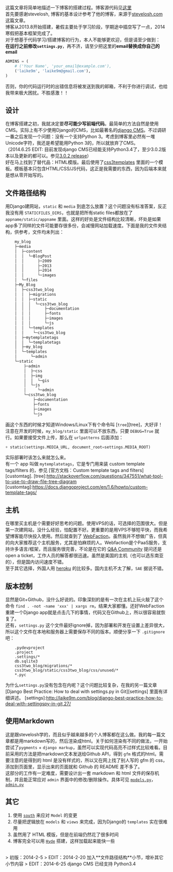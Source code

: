 这篇文章将简单地描述一下博客的搭建过程。博客源代码见[这里][blog]  
首先要感谢stevelosh, 博客的基本设计参考了他的博客，来源于[stevelosh.com][sl] 这篇文章。  
博客从2013.8开始搭建，暑假主要处于学习阶段，学期途中插空写了一点，2014寒假把基本框架完成了。  
对于想基于代码学习/搭建博客的行为，本人不能够更欢迎，但是请至少做到：  
**在运行之前修改`settings.py`**，再不济，请至少把这里的**email替换成你自己的email**

```python
ADMINS = (
    # ('Your Name', 'your_email@example.com'),
    ('laike9m', 'laike9m@gmail.com'),
)
```
否则，你的代码运行时的出错信息将被发送到我的邮箱，不利于你进行调试，也给我带来极大困扰。不胜感激！！

设计
---
在博客搭建之初，我就决定要**尽可能少写前端代码**。最简单的方法自然是使用CMS。实际上有不少使用Django的CMS，比如最著名的[django CMS][django-cms]。不过调研一番之后发现一个问题：没有一个支持Python 3。考虑到博客里必然有一堆Unicode字符，我还是希望能用Python 3的，所以就放弃了CMS。  
（2014.6.25 EDIT: 目前发现django CMS已经能支持Python3.4了，至少3.0.2版本以及更新的都可以。参见[3.0.2 release][3.0.2]）  
好在马上找到了替代品：HTML模版。最后使用了[css3templates][templates] 里面的一个模板。模板基本只包含HTML/CSS/JS代码，这正是我需要的东西，因为后端本来就是想从零开始写的。  

文件路径结构
----------
用Django建网站，`static` 和 `media` 到底怎么放置？这个问题没有标准答案，反正我没有用 `STATICFILES_DIRS`，也就是把所有static files都放在了`appname/static/appname` 里面。这样的好处是文件结构比较清晰，坏处是如果app多了同样的文件可能要存很多份，会减慢网站加载速度。下面是我的文件夹结构，供参考，文件均未列出：

```bash
	my_blog
	├─media
	│  ├─content
	│  │  └─BlogPost
	│  │      ├─2009
	│  │      ├─2013
	│  │      ├─2014
	│  │      └─images
	│  └─files
	├─My_Blog
	│  ├─css3two_blog
	│  │  ├─migrations
	│  │  ├─static
	│  │  │  └─css3two_blog
	│  │  │      ├─documentation
	│  │  │      ├─fonts
	│  │  │      ├─images
	│  │  │      └─js
	│  │  └─templates
	│  │    └─css3two_blog
	│  ├─mytemplatetags
	│  │  └─templatetags
	│  ├─my_blog
	│  └─templates
	│      └─admin
	└─static
	    ├─admin
	    │  ├─css
	    │  ├─img
	    │  │  └─gis
	    │  └─js
	    │     └─admin
	    └─css3two_blog
	        ├─documentation
	        ├─fonts
	        ├─images
	        └─js
```

画这个东西的时候才知道Windows/Linux下有个命令叫 [`tree`][tree]，大好评！  
注意在开发的时候，`my_blog/static` 里面可以不放东西，只要 `DEBUG=True` 就行。如果要接受文件上传，那么在 `urlpatterns` 后面添加：   

```python
+ static(settings.MEDIA_URL, document_root=settings.MEDIA_ROOT)
```  
实际部署时该怎么来就怎么来。  
有一个 app 叫做 `mytemplatetags`，它是专门用来装 custom template tags/filters 的，参见 [官方文档：Custom template tags and filters][customtag].
[tree]:http://stackoverflow.com/questions/347551/what-tool-to-use-to-draw-file-tree-diagram
[customtag]:https://docs.djangoproject.com/en/1.6/howto/custom-template-tags/

主机
---
在哪里买主机是个需要好好思考的问题。使用VPS的话，可选择的范围很大。但是第一次建网站，没什么经验，怕配置不好。更重要的是用VPS不够短平快，而我希望博客能尽快投入使用。然后就查到了 [WebFaction][wf]。虽然我并不想做广告，但真的向大家推荐这个主机服务，尤其是怕麻烦的人。Webfaction是个PaaS服务，支持许多语言/框架，而且服务很完善，不论是在它的 [Q&A Community][QA] 提问还是open a ticket，工作人员的解答都很迅速。虽然是美国的主机（也可以选东南亚的），但是国内访问速度不错。  
至于其它选择，外国人用 [heroku][h] 的比较多。国内主机不太了解，`SAE` 据说不错。

[h]: https://www.heroku.com/

版本控制
-------
显然是Git+Github，没什么好说的。印象深刻的是有一次在主机上玩火敲了这个命令 `find . -not -name 'xxx' | xargs rm`，结果大家都懂。还好WebFaction重建一个Django app就是点击几下的事情，代码又在Github上，所以很容易就恢复了。  
还有，`settings.py` 这个文件最好ignore掉，因为部署和开发在设置上差异很大，所以这个文件在本地和服务器上需要保存不同的版本。顺便分享一下 `.gitignore` 吧：

```
    .pydevproject
    .project
    .settings/*
    db.sqlite3
    css3two_blog/migrations/*
    css3two_blog/static/css3two_blog/css/unused/*
    *.pyc
```

为什么`settings.py`没有包含在内呢？这个问题比较复杂，在我的另一篇文章 [Django Best Practice: How to deal with settings.py in Git][settings] 里面有详细讲述。
[settings]:http://laike9m.com/blog/django-best-practice-how-to-deal-with-settingspy-in-git,27/

使用Markdown
------------
这是跟stevelosh学的，而且似乎越来越多的个人博客都在这么做。我的每一篇文章都是用markdown写的，然后渲染成html。关于如何渲染有不同的做法，一开始尝试了`pygments` + `django markup`，虽然可以实现代码高亮不过样式比较难看。目前采用的方法是把markdown文本发送给Github API，得到 `gfm` 格式的html。需要注意的是得到的 html 是没有样式的，所以又在网上找了别人写的 gfm 的 css，添加到页面里，显示出来的页面就和 Github 的 README 差不多了。  
这部分的工作有一定难度，需要设计出一套 markdown 和 html 文件的保存机制，并且能正常应对 `admin` 界面中的修改/删除操作。具体可见
[`models.py`][models]，[`admin.py`][admin]

其它
---
1. 使用 [`south`][south] 来应对 `Model` 的变更
2. 尽量把逻辑放在 `models` 和 `views` 来完成，因为Django的 `templates` 实在很难用
3. 虽然用了 HTML 模版，但是在前端仍然花了很多时间
4. 博客完全可以用 [`Hyde`][hyde] 搭建，这样加载起来能快一些

<br>
> 初版：2014-2-5  
> EDIT：2014-2-20 加入**文件路径结构**小节，增补其它小节内容
> EDIT：2014-6-25 django CMS 已经支持 Python3.4


[blog]: https://github.com/laike9m/My_Blog
[sl]: http://stevelosh.com/projects/stevelosh-com/
[django-cms]: https://www.django-cms.org/en/
[3.0.2]: https://www.django-cms.org/en/blog/2014/05/21/302-release/
[templates]: http://www.css3templates.co.uk/templates.html
[wf]: https://www.webfaction.com/?aid=49199
[QA]: https://community.webfaction.com/
[models]: https://github.com/laike9m/My_Blog/blob/master/css3two_blog/models.py
[admin]: https://github.com/laike9m/My_Blog/blob/master/css3two_blog/admin.py
[south]: http://south.aeracode.org/
[hyde]: http://hyde.github.io/